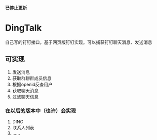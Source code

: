 **已停止更新**

# DingTalk
自己写的钉钉接口，基于网页版钉钉实现。可以捕获钉钉聊天消息、发送消息

## 可实现
1. 发送消息
2. 获取群聊群成员信息
3. 根据openid反查用户
4. 获取聊天消息
5. 过滤聊天信息 

### 在以后的版本中（也许）会实现
1. DING
2. 联系人列表
3. ......
